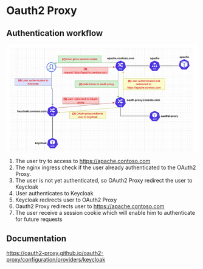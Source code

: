# Oauth2 Proxy


## Authentication workflow

![img.png](img.png)

1. The user try to access to https://apache.contoso.com
2. The nginx ingress check if the user already authenticated to the OAuth2 Proxy.
3. The user is not yet authenticated, so OAuth2 Proxy redirect the user to Keycloak
4. User authenticates to Keycloak
5. Keycloak redirects user to OAuth2 Proxy
6. Oauth2 Proxy redirects user to https://apache.contoso.com
7. The user receive a session cookie which will enable him to authenticate for future requests

## Documentation
https://oauth2-proxy.github.io/oauth2-proxy/configuration/providers/keycloak